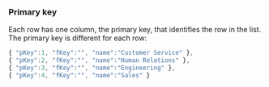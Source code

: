 <a name="Primary-key"></a>
### Primary key

Each row has one column, the primary key, that identifies the row in the list.
The primary key is different for each row:

```javascript
{ "pKey":1, "fKey":"", "name":"Customer Service" },
{ "pKey":2, "fKey":"", "name":"Human Relations" },
{ "pKey":3, "fKey":"", "name":"Engineering" },
{ "pKey":4, "fKey":"", "name":"Sales" }
```